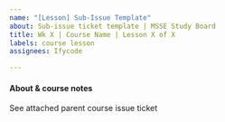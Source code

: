 ```yaml
---
name: "[Lesson] Sub-Issue Template"
about: Sub-issue ticket template | MSSE Study Board
title: Wk X | Course Name | Lesson X of X
labels: course lesson
assignees: Ifycode

---
```


#### About & course notes
See attached parent course issue ticket
